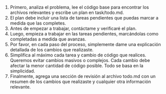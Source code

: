 1.	Primero, analiza el problema, lee el código base para encontrar los archivos relevantes y escribe un plan en task/todo.md.
2.	El plan debe incluir una lista de tareas pendientes que puedas marcar a medida que las completes.
3.	Antes de empezar a trabajar, contáctame y verificaré el plan.
4.	Luego, empieza a trabajar en las tareas pendientes, marcándolas como completadas a medida que avanzas.
5.	Por favor, en cada paso del proceso, simplemente dame una explicación detallada de los cambios que realizaste.
6.	Simplifica al máximo cada tarea y cambio de código que realices. Queremos evitar cambios masivos o complejos. Cada cambio debe afectar la menor cantidad de código posible. Todo se basa en la simplicidad.
7.	Finalmente, agrega una sección de revisión al archivo todo.md con un resumen de los cambios que realizaste y cualquier otra información relevante.

